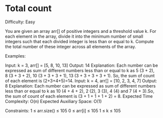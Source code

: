 # Total count

Difficulty: Easy

You are given an array arr[] of positive integers and a threshold value k. For each element in the array, divide it into the minimum number of small integers such that each divided integer is less than or equal to k. Compute the total number of these integer across all elements of the array.

Examples:

Input: k = 3, arr[] = [5, 8, 10, 13]
Output: 14
Explanation: Each number can be expressed as sum of different numbers less than or equal to k as 5 (3 + 2), 8 (3 + 3 + 2), 10 (3 + 3 + 3 + 1), 13 (3 + 3 + 3 + 3 + 1). So, the sum of count of each element is (2+3+4+5)=14.
Input: k = 4, arr[] = [10, 2, 3, 4, 7]
Output: 8
Explanation: Each number can be expressed as sum of different numbers less than or equal to k as 10 (4 + 4 + 2), 2 (2), 3 (3), 4 (4) and 7 (4 + 3).So, the sum of count of each element is (3 + 1 + 1 + 1 + 2) = 8.
Expected Time Complexity: O(n)
Expected Auxiliary Space: O(1)

Constraints:
1 ≤ arr.size() ≤ 105
0 ≤ arr[i] ≤ 105
1 ≤ k ≤ 105